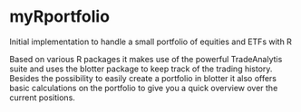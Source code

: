 # myRportfolio
Initial implementation to handle a small portfolio of equities and ETFs with R

Based on various R packages it makes use of the powerful TradeAnalytis suite 
and uses the blotter package to keep track of the trading history.
Besides the possibility to easily create a portfolio in blotter it also
offers basic calculations on the portfolio to give you a quick overview over the
current positions.

